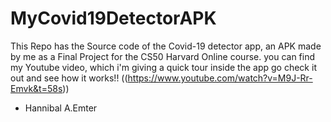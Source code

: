 # MyCovid19DetectorAPK
This Repo has the Source code of the Covid-19 detector app, an APK made by me as a Final Project for the CS50 Harvard Online course.
you can find my Youtube video, which i'm giving a quick tour inside the app go check it out and see how it works!! 
((https://www.youtube.com/watch?v=M9J-Rr-Emvk&t=58s))
- Hannibal A.Emter

